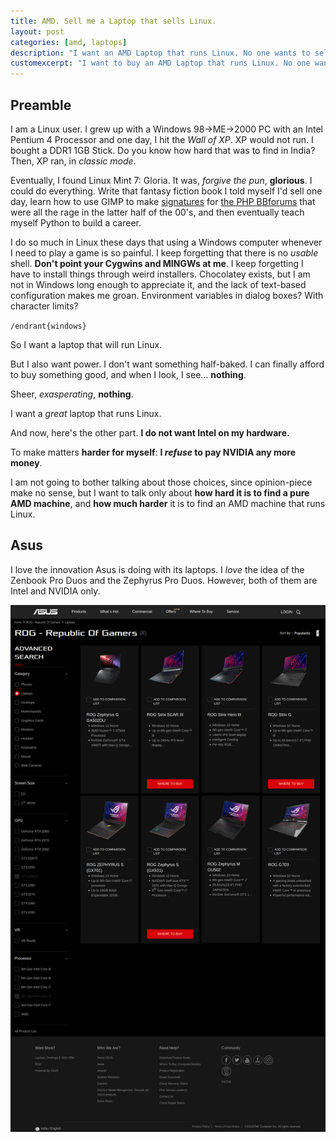 ```yaml
---
title: AMD. Sell me a Laptop that sells Linux.
layout: post
categories: [amd, laptops]
description: "I want an AMD Laptop that runs Linux. No one wants to sell me one."
customexcerpt: "I want to buy an AMD Laptop that runs Linux. No one wants to sell me one."
---
```


## Preamble

I am a Linux user. I grew up with a Windows 98->ME->2000 PC with an Intel
Pentium 4 Processor and one day, I hit the *Wall of XP*. XP would not run.
I bought a DDR1 1GB Stick. Do you know how hard that was to find in India?
Then, XP ran, in *classic mode*.

Eventually, I found Linux Mint 7: Gloria. It was, *forgive the pun*, **glorious**.
I could do everything. Write that fantasy fiction book I told myself I'd sell one day,
learn how to use GIMP to make [signatures](https://www.wikihow.com/Create-a-Forum-Signature)
for [the PHP BBforums](https://www.phpbb.com/) that were all the rage in the latter
half of the 00's, and then eventually teach myself Python to build a career.

I do so much in Linux these days that using a Windows computer whenever I
need to play a game is so painful. I keep forgetting that there is no *usable*
shell. **Don't point your Cygwins and MINGWs at me**. I keep forgetting I
have to install things through weird installers. Chocolatey exists, but I am
not in Windows long enough to appreciate it, and the lack of text-based configuration
makes me groan. Environment variables in dialog boxes? With character limits?

`/endrant{windows}`

So I want a laptop that will run Linux.

But I also want power. I don't want something half-baked. I can finally afford
to buy something good, and when I look, I see... **nothing**.

Sheer, *exasperating*, **nothing**.

I want a *great* laptop that runs Linux.

And now, here's the other part. **I do not want Intel on my hardware.**

To make matters **harder for myself**: **I *refuse* to pay NVIDIA any more money**.

I am not going to bother talking about those choices, since opinion-piece make
no sense, but I want to talk only about **how hard it is to find a pure AMD machine**,
and **how much harder** it is to find an AMD machine that runs Linux.

## Asus

I love the innovation Asus is doing with its laptops. I *love* the idea of the
Zenbook Pro Duos and the Zephyrus Pro Duos. However, both of them are Intel
and NVIDIA only.


![Asus Zephyrus](/assets/images/posts/amd/asus-gaming-laptops.png)
